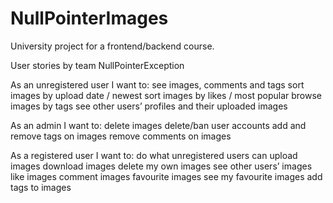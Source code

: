 # NullPointerImages
University project for a frontend/backend course.

User stories
by team NullPointerException

As an unregistered user I want to:
see images, comments and tags
sort images by upload date / newest
sort images by likes / most popular
browse images by tags
see other users’ profiles and their uploaded images

As an admin I want to:
delete images
delete/ban user accounts
add and remove tags on images
remove comments on images

As a registered user I want to:
do what unregistered users can
upload images
download images
delete my own images
see other users’ images
like images
comment images
favourite images
see my favourite images
add tags to images
